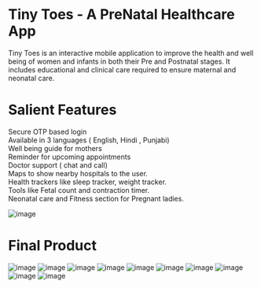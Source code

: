 # Tiny Toes - A PreNatal Healthcare App


Tiny Toes is an interactive mobile application to improve the health and well being of women and infants in both their Pre and Postnatal stages. It includes educational and clinical care required to ensure maternal and neonatal care.

# Salient Features

Secure OTP based login <br />
Available in 3 languages ( English, Hindi , Punjabi) <br />
Well being guide for mothers <br />
Reminder for upcoming appointments <br />
Doctor support ( chat and call) <br />
Maps to show nearby hospitals to the user. <br />
Health trackers like sleep tracker, weight tracker. <br />
Tools like Fetal count and contraction timer. <br />
Neonatal care and Fitness section for Pregnant ladies. <br />

![image](https://user-images.githubusercontent.com/55876926/197762652-8e495892-720b-4613-956a-417a9af4135e.png)

# Final Product
![image](https://user-images.githubusercontent.com/55876926/197762537-bd74a27f-c172-402c-8305-0f715cd34352.png)
![image](https://user-images.githubusercontent.com/55876926/197761272-3427b431-53fc-4a8f-bdc0-c81f953f5b4c.png)
![image](https://user-images.githubusercontent.com/55876926/197762143-25ee13d0-f9f3-43c6-b781-3d9fa5587da3.png)
![image](https://user-images.githubusercontent.com/55876926/197762178-21350d0b-0e5c-40dd-9385-19d98013138b.png)
![image](https://user-images.githubusercontent.com/55876926/197762417-10f40290-5c42-4f3d-be84-f2026231db50.png)
![image](https://user-images.githubusercontent.com/55876926/197762470-40164468-4339-4bc6-94a5-7ad46b297cd5.png)
![image](https://user-images.githubusercontent.com/55876926/197762586-7124881f-ae94-4cf5-ae61-2cdf68ce359a.png)
![image](https://user-images.githubusercontent.com/55876926/197762974-e0cb45ce-1a52-4c79-8f87-c748f9502dfd.png)
![image](https://user-images.githubusercontent.com/55876926/197763045-d0accc10-67cc-4234-a1b7-1f13897633bc.png)
![image](https://user-images.githubusercontent.com/55876926/197763068-217b41e9-174b-4896-89da-8908297ec5ea.png)





